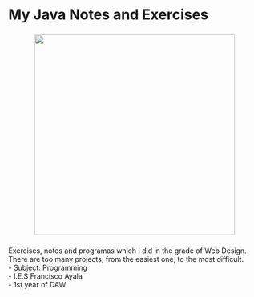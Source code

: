 <h1 align="left">My Java Notes and Exercises</h1>

###

<div align="center">
  <img height="400" src="https://appmaster.io/api/_files/hRaLG2N4DVjRZJQzCpN2zJ/download/"  />
</div>

###

<p align="left">Exercises, notes and programas which I did in the grade of Web Design. There are too many projects, from the easiest one, to the most difficult.<br>- Subject: Programming<br>- I.E.S Francisco Ayala<br>- 1st year of DAW</p>

###
